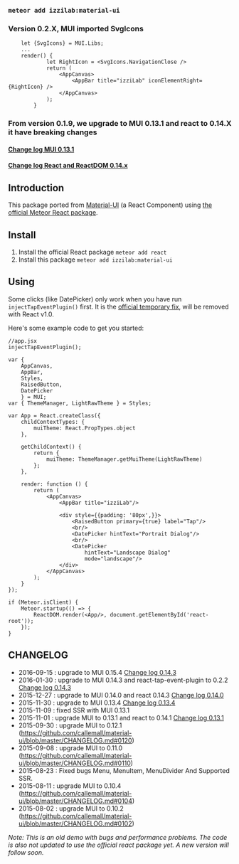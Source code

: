 ### `meteor add izzilab:material-ui`
### Version 0.2.X, MUI imported SvgIcons
```
	let {SvgIcons} = MUI.Libs;
	...
	render() {
			let RightIcon = <SvgIcons.NavigationClose />
            return (
                <AppCanvas>
                    <AppBar title="izziLab" iconElementRight={RightIcon} />
                </AppCanvas>
            );
        }
```

### From version 0.1.9, we upgrade to MUI 0.13.1 and react to 0.14.X it have breaking changes
#### [Change log MUI 0.13.1](https://github.com/callemall/material-ui/blob/master/CHANGELOG.md#0131)
#### [Change log React and ReactDOM 0.14.x](https://facebook.github.io/react/blog/2015/10/07/react-v0.14.html)



## Introduction

This package ported from [Material-UI](http://material-ui.com) (a React Component) using [the official Meteor React package](http://react-in-meteor.readthedocs.org/).


## Install

1. Install the official React package `meteor add react`
2. Install this package `meteor add izzilab:material-ui`

## Using

Some clicks (like DatePicker) only work when you have run `injectTapEventPlugin()` first. It is the [official temporary fix](http://react-components.com/component/material-ui), will be removed with React v1.0.

Here's some example code to get you started:

```
//app.jsx
injectTapEventPlugin();

var {
    AppCanvas,
    AppBar,
    Styles,
    RaisedButton,
    DatePicker
    } = MUI;
var { ThemeManager, LightRawTheme } = Styles;

var App = React.createClass({
    childContextTypes: {
        muiTheme: React.PropTypes.object
    },

    getChildContext() {
        return {
            muiTheme: ThemeManager.getMuiTheme(LightRawTheme)
        };
    },

    render: function () {
        return (
            <AppCanvas>
                <AppBar title="izziLab"/>

                <div style={{padding: '80px',}}>
                    <RaisedButton primary={true} label="Tap"/>
                    <br/>
                    <DatePicker hintText="Portrait Dialog"/>
                    <br/>
                    <DatePicker
                        hintText="Landscape Dialog"
                        mode="landscape"/>
                </div>
            </AppCanvas>
        );
    }
});

if (Meteor.isClient) {
    Meteor.startup(() => {
        ReactDOM.render(<App/>, document.getElementById('react-root'));
    });
}

```

## CHANGELOG
- 2016-09-15 : upgrade to MUI 0.15.4
[Change log 0.14.3](https://github.com/callemall/material-ui/blob/master/CHANGELOG.md#0143)
- 2016-01-30 : upgrade to MUI 0.14.3 and react-tap-event-plugin to 0.2.2 [Change log 0.14.3](https://github.com/callemall/material-ui/blob/master/CHANGELOG.md#0143)
- 2015-12-27 : upgrade to MUI 0.14.0 and react 0.14.3 [Change log 0.14.0](https://github.com/callemall/material-ui/blob/master/CHANGELOG.md#0140)
- 2015-11-30 : upgrade to MUI 0.13.4 [Change log 0.13.4](https://github.com/callemall/material-ui/blob/master/CHANGELOG.md#0134)
- 2015-11-09 : fixed SSR with MUI 0.13.1
- 2015-11-01 : upgrade MUI to 0.13.1 and react to 0.14.1 [Change log 0.13.1](https://github.com/callemall/material-ui/blob/master/CHANGELOG.md#0131)
- 2015-09-30 : upgrade MUI to 0.12.1 (https://github.com/callemall/material-ui/blob/master/CHANGELOG.md#0120)
- 2015-09-08 : upgrade MUI to 0.11.0 (https://github.com/callemall/material-ui/blob/master/CHANGELOG.md#0110)
- 2015-08-23 : Fixed bugs Menu, MenuItem, MenuDivider And Supported SSR.
- 2015-08-11 : upgrade MUI to 0.10.4 (https://github.com/callemall/material-ui/blob/master/CHANGELOG.md#0104)
- 2015-08-02 : upgrade MUI to 0.10.2 (https://github.com/callemall/material-ui/blob/master/CHANGELOG.md#0102)

*Note: This is an old demo with bugs and performance problems. The code is also not updated to use the official react package yet. A new version will follow soon.*
